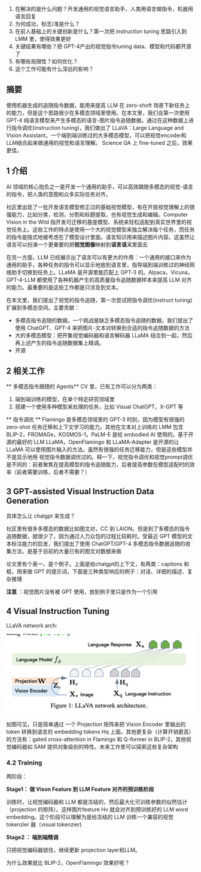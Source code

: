 1. 在解决的是什么问题？开发通用的视觉语言助手，人类用语言做指令，机器用语言回复
2. 为何成功，标志/准是什么？
3. 在前人基础上的关键创新是什么？第一次把 instruction tuning 思路引入到 LMM 里，使得效果更好
4. 关键结果有哪些？把 GPT-4产出的视觉指令tuning data、模型和代码都开源了
5. 有哪些局限性？如何优化？
6. 这个工作可能有什么深远的影响？

## 摘要
使用机器生成的追随指令数据，能用来提高 LLM 在 zero-shoft 场景下新任务上的能力，但是这个思路很少在多模态领域里使用。在本文里，我们会第一次使用 GPT-4 纯语言模型来产生多模态的语言-图片指令追随数据。通过在这种数据上进行指令调优(instruction tuning)，我们做出了 LLaVA：Large Language and Vision Assistant，一个端到端训练过的大多模态模型，可以把视觉encoder和LLM结合起来做通用的视觉和语言理解。 Science QA 上 fine-tuned 之后，效果更佳。

## 1 介绍
AI 领域的核心抱负之一是开发一个通用的助手，可以高效跟随多模态的视觉-语言的指令，把人类的意图和众多实际任务对齐。

社区里出现了一批开发语言模型修正过的基础视觉模型，有在开放视觉理解上的很强能力，比如分类，检测，分割和标题提取，也有视觉生成和编辑。Computer Vision in the Wild 指开发可迁移的基座模型、系统来轻松适配到真实世界里的视觉任务上。这些工作的特点是使用一个大的视觉模型来独立解决每个任务，而任务的指令是隐式地被考虑在了模型设计里面。语言知识用来描述图片内容。这虽然让语言可以扮演一个更重要的把**视觉图像**映射到**语言语义**里面去

在另一方面，LLM 已经展示出了语言可以有更大的作用：一个通用的接口来作为通用的助手，各种任务的指令可以显示地放到语言里，指导端到端训练过的神经网络助手切换到任务上。LLaMA 是开源里能匹配上 GPT-3 的。Alpaca，Vicuna，GPT-4-LLM 都使用了各种机器产生的高质量指令追随数据样本来提高 LLM 对齐的能力。最重要的是这些工作都是只涉及到文本。

在本文里，我们提出了视觉的指令追随，第一次尝试把指令调优(instruct tuning)扩展到多模态空间。主要贡献：

* 多模态指令追随的数据。一个挑战是缺乏多模态指令追随的数据。我们提出了使用 ChatGPT、GPT-4 来把图片-文本对转换到合适的指令追随数据的方法
* 大的多模态模型：把开集视觉编码器和语言解码器 LLaMA 结合到一起，然后再上述产生的指令追随数据集上精调。
* 开源

## 2 相关工作

** 多模态指令跟随的 Agents** CV 里，已有工作可以分为两类：

1. 端到端训练的模型，在单个特定研究领域里
2. 搭建一个使用多种模型来处理的任务，比如 Visual ChatGPT，X-GPT 等

** 指令调优 ** Flamingo 是多模态领域里的 GPT-3 时刻，因为模型有很强的 zero-shot 任务迁移和上下文学习的能力。其他在文本对上训练的 LMM 包含 BLIP-2，FROMAGe，KOSMOS-1。PaLM-E 是给 embodied AI 使用的。基于开源的最好的 LLM LLaMA，OpenFlamingo 和 LLaMA-Adapter 是开源的让 LLaMA 可以使用图片输入的方法。虽然有很强的任务迁移能力，但是这些模型并不是显示地用 视觉指令数据调优过的。释一下，视觉指令调优和视觉prompt调优是不同的：前者聚焦在提高模型的指令追随能力，后者提高参数在模型适配时的效率（前者需要训练，后者不需要？）

## 3 GPT-assisted Visual Instruction Data Generation
具体怎么让 chatgpt 来生成？

社区里有很多多模态的数据比如图文对，CC 到 LAION。但是到了多模态的指令追随数据，就很少了，因为通过人力众包的过程比较耗时。受最近 GPT 模型的文本标注能力的启发，我们提出了使用 ChatGPT/GPT-4 多模态指令数据追随的收集方法，是基于目前的大量已有的图文对数据来做

论文里有个表一，是个例子。上面是给chatgpt的上下文，有两类：captions 和框，用来做 GPT 的提示词，下面是三种类型响应的例子：对话、详细的描述、复杂推理

**注意** ：视觉图片没有被 GPT 使用，放到例子里只是作为一个引用


## 4 Visual Instruction Tuning
LLaVA network arch:

![](imgs/LLaVA-network-arch.png)

如图可见，只是简单通过 一个 Projection 矩阵来把 Vision Encoder 里输出的 token 转换到语言的 embedding tokens Hq 上面。其他更复杂（计算开销更高）的方法有：gated cross-attention in Flamingo 和 Q-former in BLIP-2，其他视觉编码器如 SAM 提供对象级别的特性。未来工作里可以探索这些复杂架构

### 4.2 Training

两阶段：

**Stage1： 做 Vison Feature 到 LLM Feature 对齐的预训练阶段**

训练时，让视觉编码器和 LLM 都是冻结的，然后最大化可训练参数的似然估计（projection 的矩阵）。这样图片feature Hv 就会对齐到预训练好的 LLM word embedding。这个阶段可以理解为是给冻结的 LLM 训练一个兼容的视觉 tokenzier 器（visual tokenzier)

**Stage2 ： 端到端精调**

只把视觉编码器锁住，继续更新 projection layer和LLM。

为什么效果就比 BLIP-2，OpenFlamingo 效果好呢？
